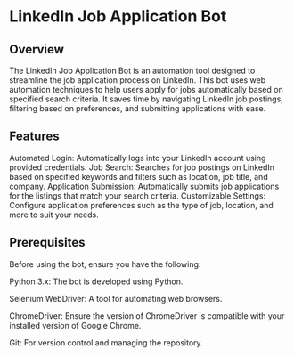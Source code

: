 # LinkedIn Job Application Bot #
## Overview ##
The LinkedIn Job Application Bot is an automation tool designed to streamline the job application process on LinkedIn. This bot uses web automation techniques to help users apply for jobs automatically based on specified search criteria. It saves time by navigating LinkedIn job postings, filtering based on preferences, and submitting applications with ease.

## Features  ##
Automated Login: Automatically logs into your LinkedIn account using provided credentials.
Job Search: Searches for job postings on LinkedIn based on specified keywords and filters such as location, job title, and company.
Application Submission: Automatically submits job applications for the listings that match your search criteria.
Customizable Settings: Configure application preferences such as the type of job, location, and more to suit your needs.

## Prerequisites ##
Before using the bot, ensure you have the following:

Python 3.x: The bot is developed using Python.

Selenium WebDriver: A tool for automating web browsers.

ChromeDriver: Ensure the version of ChromeDriver is compatible with your installed version of Google Chrome.

Git: For version control and managing the repository.
